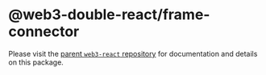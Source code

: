 # @web3-double-react/frame-connector

Please visit the [parent `web3-react` repository](https://github.com/NoahZinsmeister/web3-react) for documentation and details on this package.

